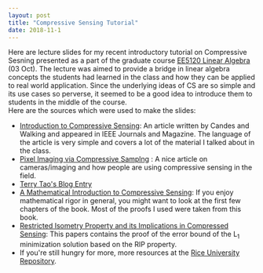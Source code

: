 ```yaml
---
layout: post
title: "Compressive Sensing Tutorial"
date: 2018-11-1
---
```

Here are lecture slides for my recent introductory tutorial on Compressive Sesning presented as a part of the graduate course <a class = "link" href = 'http://www.ee.iitm.ac.in/uday/2018b-EE5120/index.html'>EE5120 Linear Algebra</a> (03 Oct). The lecture was aimed to provide a bridge in linear algebra concepts the students had learned in the class and how they can be applied to real world application. Since the underlying ideas of CS are so simple and its use cases so perverse, it seemed to be a good idea to introduce them to students in the middle of the course. 
<br>
Here are the sources which were used to make the slides:
* <a class = "link" href='https://ieeexplore.ieee.org/stamp/stamp.jsp?tp=&arnumber=4472240'>Introduction to Compressive Sensing</a>: An article written by Candes and Walking and appeared in IEEE Journals and Magazine. The language of the article is very simple and covers a lot of the material I talked about in the class. 
* <a class = "link" href = 'http://www.wisdom.weizmann.ac.il/~vision/courses/2010_2/papers/csCamera-SPMag-web.pdf'>Pixel Imaging via Compressive Samplng</a> : A nice article on cameras/imaging and how people are using compressive sensing in the field.
* <a class = "link" href = 'https://terrytao.wordpress.com/2007/04/13/compressed-sensing-and-single-pixel-cameras'>Terry Tao's Blog Entry</a>
* <a class = "link" href = 'http://www.cis.pku.edu.cn/faculty/vision/zlin/A%20Mathematical%20Introduction%20to%20Compressive%20Sensing.pdf'>A Mathematical Introduction to Compressive Sensing</a>: If you enjoy mathematical rigor in general, you might want to look at the first few chapters of the book. Most of the proofs I used were taken from this book.
* <a class = "link" href = 'https://statweb.stanford.edu/~candes/papers/RIP.pdf'>Restricted Isometry Property and its Implications in Compressed Sensing</a>: This papers contains the proof of the error bound of the L<sub>1</sub> minimization solution based on the RIP property. 
* If you're still hungry for more, more resources at the <a class = "link" href = 'http://dsp.rice.edu/cs/'>Rice University Repository</a>.
<br>
<center>
<object data="/Compressive_Sensing_Tutorial_NoPause.pdf" width="640" height="480" type='application/pdf'/>
</center>
<br>



